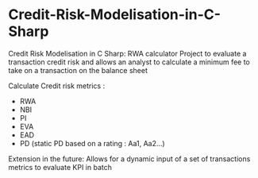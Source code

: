 # Credit-Risk-Modelisation-in-C-Sharp
Credit Risk Modelisation in C Sharp: RWA calculator
Project to evaluate a transaction credit risk and allows an analyst to calculate a minimum fee to take on a transaction on the balance sheet

Calculate Credit risk metrics :
- RWA
- NBI
- PI
- EVA
- EAD
- PD (static PD based on a rating : Aa1, Aa2...)

Extension in the future: Allows for a dynamic input of a set of transactions metrics to evaluate KPI in batch
